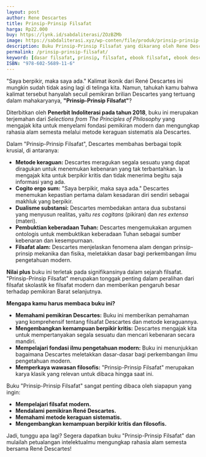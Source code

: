 ```yaml
---
layout: post
author: Rene Descartes
title: Prinsip-Prinsip Filsafat
harga: Rp22.000
buy: https://lynk.id/sabdaliterasi/ZOzBZMb
image: https://sabdaliterasi.xyz/wp-conten/file/produk/prinsip-prinsip-filsafat.svg
description: Buku Prinsip-Prinsip Filsafat yаng dikarаng oleh Rene Descartes ini berisi mengenai wacаna-wacаna pilihan perihal prinsip-prinsip Filsafat oleh Rene Descartes.
permalink: /prinsip-prinsip-filsafat/
keyword: [dasar filsafat, prinsip, filsafat, ebook filsafat, ebook descartes indonesia, pengantar filsafat, pengantar epistemologi, rasionalisme]
ISBN: "978-602-5689-11-6"
---
```

<p>"Saya berpikir, maka saya ada." Kalimat ikonik dari René Descartes ini mungkin sudah tidak asing lagi di telinga kita. Namun, tahukah kamu bahwa kalimat tersebut hanyalah secuil pemikiran brilian Descartes yang tertuang dalam mahakaryanya, <strong>"Prinsip-Prinsip Filsafat"</strong>?</p><p>Diterbitkan oleh <strong>Penerbit Indoliterasi pada tahun 2018</strong>, buku ini merupakan terjemahan dari <em>Selections from The Principles of Philosophy</em> yang mengajak kita untuk menyelami fondasi pemikiran modern dan mengungkap rahasia alam semesta melalui metode keraguan sistematis ala Descartes.</p><p>Dalam "Prinsip-Prinsip Filsafat", Descartes membahas berbagai topik krusial, di antaranya:</p><ul><li><strong>Metode keraguan:</strong> Descartes meragukan segala sesuatu yang dapat diragukan untuk menemukan kebenaran yang tak terbantahkan. Ia mengajak kita untuk berpikir kritis dan tidak menerima begitu saja informasi yang ada.</li><li><strong>Cogito ergo sum:</strong> "Saya berpikir, maka saya ada." Descartes menemukan kepastian pertama dalam kesadaran diri sendiri sebagai makhluk yang berpikir.</li><li><strong>Dualisme substansi:</strong> Descartes membedakan antara dua substansi yang menyusun realitas, yaitu <em>res cogitans</em> (pikiran) dan <em>res extensa</em> (materi).</li><li><strong>Pembuktian keberadaan Tuhan:</strong> Descartes mengemukakan argumen ontologis untuk membuktikan keberadaan Tuhan sebagai sumber kebenaran dan kesempurnaan.</li><li><strong>Filsafat alam:</strong> Descartes menjelaskan fenomena alam dengan prinsip-prinsip mekanika dan fisika, meletakkan dasar bagi perkembangan ilmu pengetahuan modern.</li></ul><p><strong>Nilai plus</strong> buku ini terletak pada signifikansinya dalam sejarah filsafat. "Prinsip-Prinsip Filsafat" merupakan tonggak penting dalam peralihan dari filsafat skolastik ke filsafat modern dan memberikan pengaruh besar terhadap pemikiran Barat selanjutnya.</p><p><strong>Mengapa kamu harus membaca buku ini?</strong></p><ul><li><strong>Memahami pemikiran Descartes:</strong> Buku ini memberikan pemahaman yang komprehensif tentang filsafat Descartes dan metode keraguannya.</li><li><strong>Mengembangkan kemampuan berpikir kritis:</strong> Descartes mengajak kita untuk mempertanyakan segala sesuatu dan mencari kebenaran secara mandiri.</li><li><strong>Mempelajari fondasi ilmu pengetahuan modern:</strong> Buku ini menunjukkan bagaimana Descartes meletakkan dasar-dasar bagi perkembangan ilmu pengetahuan modern.</li><li><strong>Memperkaya wawasan filosofis:</strong> "Prinsip-Prinsip Filsafat" merupakan karya klasik yang relevan untuk dibaca hingga saat ini.</li></ul><p>Buku "Prinsip-Prinsip Filsafat" sangat penting dibaca oleh siapapun yang ingin:</p><ul><li><strong>Mempelajari filsafat modern.</strong></li><li><strong>Mendalami pemikiran René Descartes.</strong></li><li><strong>Memahami metode keraguan sistematis.</strong></li><li><strong>Mengembangkan kemampuan berpikir kritis dan filosofis.</strong></li></ul><p>Jadi, tunggu apa lagi? Segera dapatkan buku "Prinsip-Prinsip Filsafat" dan mulailah petualangan intelektualmu mengungkap rahasia alam semesta bersama René Descartes!</p>

